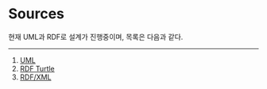 # Sources

현재 UML과 RDF로 설계가 진행중이며, 목록은 다음과 같다. 

***
1. [UML](./work-1.mdj)
2. [RDF Turtle](./bdc.ttl)
3. [RDF/XML](./bdc.owl/)